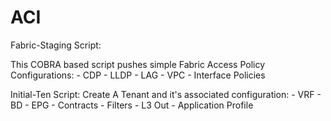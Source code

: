 # ACI
Fabric-Staging Script:

This COBRA based script pushes simple Fabric Access Policy Configurations:
	- CDP
	- LLDP
	- LAG
	- VPC
	- Interface Policies

Initial-Ten Script:
Create A Tenant and it's associated configuration:
	- VRF
	- BD
	- EPG
	- Contracts
	- Filters
	- L3 Out
	- Application Profile
